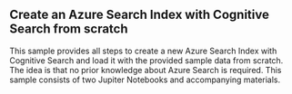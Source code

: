 ## Create an Azure Search Index with Cognitive Search from scratch

This sample provides all steps to create a new Azure Search Index with Cognitive Search and load it with the provided sample data from scratch. The idea is that no prior knowledge about Azure Search is required. This sample consists of two Jupiter Notebooks and accompanying materials. 
